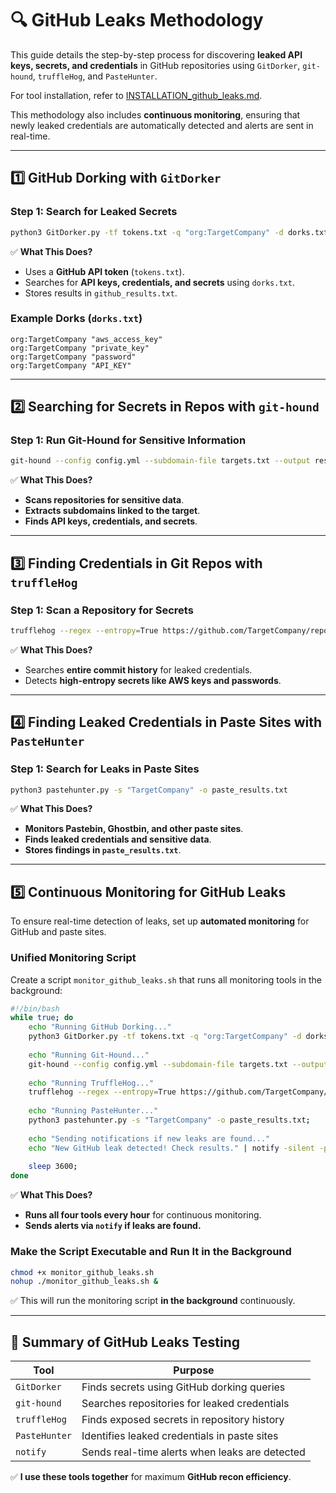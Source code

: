 # 🔍 GitHub Leaks Methodology

This guide details the step-by-step process for discovering **leaked API keys, secrets, and credentials** in GitHub repositories using `GitDorker`, `git-hound`, `truffleHog`, and `PasteHunter`.

For tool installation, refer to [INSTALLATION_github_leaks.md](installation_github_leaks.md).

This methodology also includes **continuous monitoring**, ensuring that newly leaked credentials are automatically detected and alerts are sent in real-time.

---

## **1️⃣ GitHub Dorking with `GitDorker`**
### **Step 1: Search for Leaked Secrets**
```bash
python3 GitDorker.py -tf tokens.txt -q "org:TargetCompany" -d dorks.txt -o github_results.txt
```
✅ **What This Does?**
- Uses a **GitHub API token** (`tokens.txt`).
- Searches for **API keys, credentials, and secrets** using `dorks.txt`.
- Stores results in `github_results.txt`.

### **Example Dorks (`dorks.txt`)**
```
org:TargetCompany "aws_access_key"
org:TargetCompany "private_key"
org:TargetCompany "password"
org:TargetCompany "API_KEY"
```

---

## **2️⃣ Searching for Secrets in Repos with `git-hound`**
### **Step 1: Run Git-Hound for Sensitive Information**
```bash
git-hound --config config.yml --subdomain-file targets.txt --output results.txt
```
✅ **What This Does?**
- **Scans repositories for sensitive data**.
- **Extracts subdomains linked to the target**.
- **Finds API keys, credentials, and secrets**.

---

## **3️⃣ Finding Credentials in Git Repos with `truffleHog`**
### **Step 1: Scan a Repository for Secrets**
```bash
trufflehog --regex --entropy=True https://github.com/TargetCompany/repository.git
```
✅ **What This Does?**
- Searches **entire commit history** for leaked credentials.
- Detects **high-entropy secrets like AWS keys and passwords**.

---

## **4️⃣ Finding Leaked Credentials in Paste Sites with `PasteHunter`**
### **Step 1: Search for Leaks in Paste Sites**
```bash
python3 pastehunter.py -s "TargetCompany" -o paste_results.txt
```
✅ **What This Does?**
- **Monitors Pastebin, Ghostbin, and other paste sites**.
- **Finds leaked credentials and sensitive data**.
- **Stores findings in `paste_results.txt`**.

---

## **5️⃣ Continuous Monitoring for GitHub Leaks**
To ensure real-time detection of leaks, set up **automated monitoring** for GitHub and paste sites.

### **Unified Monitoring Script**
Create a script `monitor_github_leaks.sh` that runs all monitoring tools in the background:
```bash
#!/bin/bash
while true; do 
    echo "Running GitHub Dorking..."
    python3 GitDorker.py -tf tokens.txt -q "org:TargetCompany" -d dorks.txt -o github_results.txt;
    
    echo "Running Git-Hound..."
    git-hound --config config.yml --subdomain-file targets.txt --output results.txt;
    
    echo "Running TruffleHog..."
    trufflehog --regex --entropy=True https://github.com/TargetCompany/repository.git;
    
    echo "Running PasteHunter..."
    python3 pastehunter.py -s "TargetCompany" -o paste_results.txt;
    
    echo "Sending notifications if new leaks are found..."
    echo "New GitHub leak detected! Check results." | notify -silent -provider slack-notifications;
    
    sleep 3600; 
done
```
✅ **What This Does?**
- **Runs all four tools every hour** for continuous monitoring.
- **Sends alerts via `notify` if leaks are found.**

### **Make the Script Executable and Run It in the Background**
```bash
chmod +x monitor_github_leaks.sh
nohup ./monitor_github_leaks.sh &
```
✅ This will run the monitoring script **in the background** continuously.

---

## **🚀 Summary of GitHub Leaks Testing**
| **Tool** | **Purpose** |
|---------|-------------|
| `GitDorker` | Finds secrets using GitHub dorking queries |
| `git-hound` | Searches repositories for leaked credentials |
| `truffleHog` | Finds exposed secrets in repository history |
| `PasteHunter` | Identifies leaked credentials in paste sites |
| `notify` | Sends real-time alerts when leaks are detected |

✅ **I use these tools together** for maximum **GitHub recon efficiency**.

